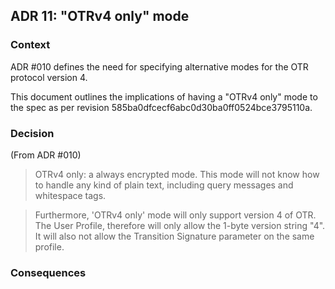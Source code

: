 ## ADR 11: "OTRv4 only" mode

### Context

ADR #010 defines the need for specifying alternative modes for the OTR protocol
version 4.

This document outlines the implications of having a "OTRv4 only" mode to the
spec as per revision 585ba0dfcecf6abc0d30ba0ff0524bce3795110a.

### Decision

(From ADR #010)

> OTRv4 only: a always encrypted mode. This mode will not know how to handle
> any kind of plain text, including query messages and whitespace tags.

> Furthermore, 'OTRv4 only' mode will only support version 4 of OTR. The User
> Profile, therefore will only allow the 1-byte version string "4". It will also
> not allow the Transition Signature parameter on the same profile.


### Consequences

